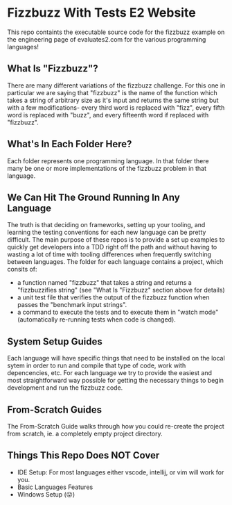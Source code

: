 # Fizzbuzz With Tests E2 Website
This repo containts the executable source code for the fizzbuzz example on the engineering page of evaluates2.com for the various programming languages!

## What Is "Fizzbuzz"?
There are many different variations of the fizzbuzz challenge. For this one in particular we are saying that "fizzbuzz" is the name of the function which takes a string of arbitrary size as it's input and returns the same string but with a few modifications- every third word is replaced with "fizz", every fifth word is replaced with "buzz", and every fifteenth word if replaced with "fizzbuzz".

## What's In Each Folder Here?
Each folder represents one programming language. In that folder there many be one or more implementations of the fizzbuzz problem in that language. 

## We Can Hit The Ground Running In Any Language
The truth is that deciding on frameworks, setting up your tooling, and learning the testing conventions for each new language can be pretty difficult. The main purpose of these repos is to provide a set up examples to quickly get developers into a TDD right off the path and without having to wasting a lot of time with tooling differences when frequently switching between languages. The folder for each language contains a project, which consits of:

- a function named "fizzbuzz" that takes a string and returns a "fizzbuzzifies string" (see "What Is "Fizzbuzz" section above for details)
- a unit test file that verifies the output of the fizzbuzz function when passes the "benchmark input strings".
- a command to execute the tests and to execute them in "watch mode" (automatically re-running tests when code is changed).

## System Setup Guides
Each language will have specific things that need to be installed on the local sytem in order to run and compile that type of code, work with depencencies, etc. For each language we try to provide the easiest and most straightforward way possible for getting the necessary things to begin development and run the fizzbuzz code.

## From-Scratch Guides
The From-Scratch Guide walks through how you could re-create the project from scratch, ie. a completely empty project directory.

## Things This Repo Does NOT Cover

- IDE Setup: For most languages either vscode, intellij, or vim will work for you.
- Basic Languages Features
- Windows Setup (😛)
